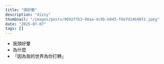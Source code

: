 ```yaml
---
title: "頭好暈"
description: "dizzy"
thumbnail: "/images/posts/9692ffb3-98aa-4c9b-b945-f0e7d14648f2.jpeg"
date: "2025-07-07"
tags: []
---
```

- 我頭好暈
- 為什麼
- 「因為我的世界為你打轉」
